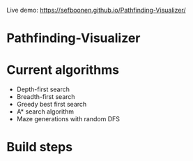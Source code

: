 Live demo: https://sefboonen.github.io/Pathfinding-Visualizer/

# Pathfinding-Visualizer



# Current algorithms

-   Depth-first search
-   Breadth-first search
-   Greedy best first search
-   A* search algorithm
-   Maze generations with random DFS

# Build steps
